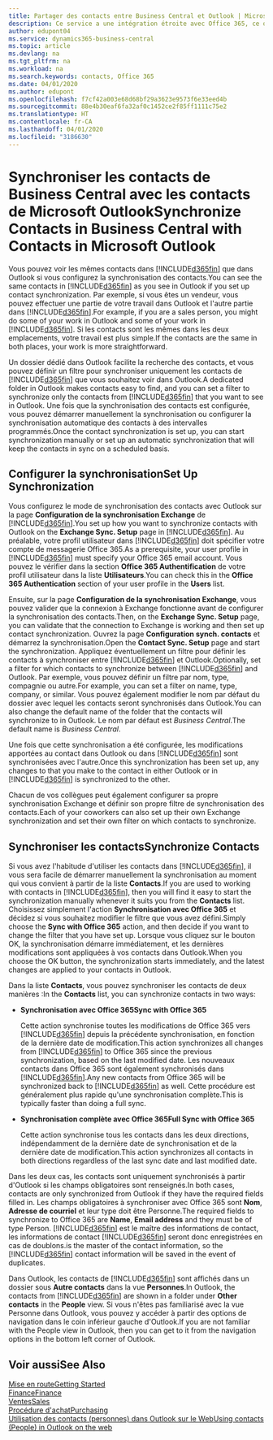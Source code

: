 ```yaml
---
title: Partager des contacts entre Business Central et Outlook | Microsoft Docs
description: Ce service a une intégration étroite avec Office 365, ce qui vous permet de partager des contacts entre Outlook et Business Central.
author: edupont04
ms.service: dynamics365-business-central
ms.topic: article
ms.devlang: na
ms.tgt_pltfrm: na
ms.workload: na
ms.search.keywords: contacts, Office 365
ms.date: 04/01/2020
ms.author: edupont
ms.openlocfilehash: f7cf42a003e68d68bf29a3623e9573f6e33eed4b
ms.sourcegitcommit: 88e4b30eaf6fa32af0c1452ce2f85ff1111c75e2
ms.translationtype: HT
ms.contentlocale: fr-CA
ms.lasthandoff: 04/01/2020
ms.locfileid: "3186630"
---
```

# <a name="synchronize-contacts-in-business-central-with-contacts-in-microsoft-outlook"></a><span data-ttu-id="4245d-103">Synchroniser les contacts de Business Central avec les contacts de Microsoft Outlook</span><span class="sxs-lookup"><span data-stu-id="4245d-103">Synchronize Contacts in Business Central with Contacts in Microsoft Outlook</span></span>
<span data-ttu-id="4245d-104">Vous pouvez voir les mêmes contacts dans [!INCLUDE[d365fin](includes/d365fin_md.md)] que dans Outlook si vous configurez la synchronisation des contacts.</span><span class="sxs-lookup"><span data-stu-id="4245d-104">You can see the same contacts in [!INCLUDE[d365fin](includes/d365fin_md.md)] as you see in Outlook if you set up contact synchronization.</span></span> <span data-ttu-id="4245d-105">Par exemple, si vous êtes un vendeur, vous pouvez effectuer une partie de votre travail dans Outlook et l'autre partie dans [!INCLUDE[d365fin](includes/d365fin_md.md)].</span><span class="sxs-lookup"><span data-stu-id="4245d-105">For example, if you are a sales person, you might do some of your work in Outlook and some of your work in [!INCLUDE[d365fin](includes/d365fin_md.md)].</span></span> <span data-ttu-id="4245d-106">Si les contacts sont les mêmes dans les deux emplacements, votre travail est plus simple.</span><span class="sxs-lookup"><span data-stu-id="4245d-106">If the contacts are the same in both places, your work is more straightforward.</span></span>  

<span data-ttu-id="4245d-107">Un dossier dédié dans Outlook facilite la recherche des contacts, et vous pouvez définir un filtre pour synchroniser uniquement les contacts de [!INCLUDE[d365fin](includes/d365fin_md.md)] que vous souhaitez voir dans Outlook.</span><span class="sxs-lookup"><span data-stu-id="4245d-107">A dedicated folder in Outlook makes contacts easy to find, and you can set a filter to synchronize only the contacts from [!INCLUDE[d365fin](includes/d365fin_md.md)] that you want to see in Outlook.</span></span> <span data-ttu-id="4245d-108">Une fois que la synchronisation des contacts est configurée, vous pouvez démarrer manuellement la synchronisation ou configurer la synchronisation automatique des contacts à des intervalles programmés.</span><span class="sxs-lookup"><span data-stu-id="4245d-108">Once the contact synchronization is set up, you can start synchronization manually or set up an automatic synchronization that will keep the contacts in sync on a scheduled basis.</span></span>  

## <a name="set-up-synchronization"></a><span data-ttu-id="4245d-109">Configurer la synchronisation</span><span class="sxs-lookup"><span data-stu-id="4245d-109">Set Up Synchronization</span></span>
<span data-ttu-id="4245d-110">Vous configurez le mode de synchronisation des contacts avec Outlook sur la page **Configuration de la synchronisation Exchange** de [!INCLUDE[d365fin](includes/d365fin_md.md)].</span><span class="sxs-lookup"><span data-stu-id="4245d-110">You set up how you want to synchronize contacts with Outlook on the **Exchange Sync. Setup** page in [!INCLUDE[d365fin](includes/d365fin_md.md)].</span></span> <span data-ttu-id="4245d-111">Au préalable, votre profil utilisateur dans [!INCLUDE[d365fin](includes/d365fin_md.md)] doit spécifier votre compte de messagerie Office 365.</span><span class="sxs-lookup"><span data-stu-id="4245d-111">As a prerequisite, your user profile in [!INCLUDE[d365fin](includes/d365fin_md.md)] must specify your Office 365 email account.</span></span> <span data-ttu-id="4245d-112">Vous pouvez le vérifier dans la section **Office 365 Authentification** de votre profil utilisateur dans la liste **Utilisateurs**.</span><span class="sxs-lookup"><span data-stu-id="4245d-112">You can check this in the **Office 365 Authentication** section of your user profile in the **Users** list.</span></span>  

<span data-ttu-id="4245d-113">Ensuite, sur la page **Configuration de la synchronisation Exchange**, vous pouvez valider que la connexion à Exchange fonctionne avant de configurer la synchronisation des contacts.</span><span class="sxs-lookup"><span data-stu-id="4245d-113">Then, on the **Exchange Sync. Setup** page, you can validate that the connection to Exchange is working and then set up contact synchronization.</span></span> <span data-ttu-id="4245d-114">Ouvrez la page **Configuration synch. contacts** et démarrez la synchronisation.</span><span class="sxs-lookup"><span data-stu-id="4245d-114">Open the **Contact Sync. Setup** page and start the synchronization.</span></span> <span data-ttu-id="4245d-115">Appliquez éventuellement un filtre pour définir les contacts à synchroniser entre [!INCLUDE[d365fin](includes/d365fin_md.md)] et Outlook.</span><span class="sxs-lookup"><span data-stu-id="4245d-115">Optionally, set a filter for which contacts to synchronize between [!INCLUDE[d365fin](includes/d365fin_md.md)] and Outlook.</span></span> <span data-ttu-id="4245d-116">Par exemple, vous pouvez définir un filtre par nom, type, compagnie ou autre.</span><span class="sxs-lookup"><span data-stu-id="4245d-116">For example, you can set a filter on name, type, company, or similar.</span></span> <span data-ttu-id="4245d-117">Vous pouvez également modifier le nom par défaut du dossier avec lequel les contacts seront synchronisés dans Outlook.</span><span class="sxs-lookup"><span data-stu-id="4245d-117">You can also change the default name of the folder that the contacts will synchronize to in Outlook.</span></span> <span data-ttu-id="4245d-118">Le nom par défaut est *Business Central*.</span><span class="sxs-lookup"><span data-stu-id="4245d-118">The default name is *Business Central*.</span></span>  

<span data-ttu-id="4245d-119">Une fois que cette synchronisation a été configurée, les modifications apportées au contact dans Outlook ou dans [!INCLUDE[d365fin](includes/d365fin_md.md)] sont synchronisées avec l'autre.</span><span class="sxs-lookup"><span data-stu-id="4245d-119">Once this synchronization has been set up, any changes to that you make to the contact in either Outlook or in [!INCLUDE[d365fin](includes/d365fin_md.md)] is synchronized to the other.</span></span>  

<span data-ttu-id="4245d-120">Chacun de vos collègues peut également configurer sa propre synchronisation Exchange et définir son propre filtre de synchronisation des contacts.</span><span class="sxs-lookup"><span data-stu-id="4245d-120">Each of your coworkers can also set up their own Exchange synchronization and set their own filter on which contacts to synchronize.</span></span>  

## <a name="synchronize-contacts"></a><span data-ttu-id="4245d-121">Synchroniser les contacts</span><span class="sxs-lookup"><span data-stu-id="4245d-121">Synchronize Contacts</span></span>
<span data-ttu-id="4245d-122">Si vous avez l'habitude d'utiliser les contacts dans [!INCLUDE[d365fin](includes/d365fin_md.md)], il vous sera facile de démarrer manuellement la synchronisation au moment qui vous convient à partir de la liste **Contacts**.</span><span class="sxs-lookup"><span data-stu-id="4245d-122">If you are used to working with contacts in [!INCLUDE[d365fin](includes/d365fin_md.md)], then you will find it easy to start the synchronization manually whenever it suits you from the **Contacts** list.</span></span> <span data-ttu-id="4245d-123">Choisissez simplement l'action **Synchronisation avec Office 365** et décidez si vous souhaitez modifier le filtre que vous avez défini.</span><span class="sxs-lookup"><span data-stu-id="4245d-123">Simply choose the **Sync with Office 365** action, and then decide if you want to change the filter that you have set up.</span></span> <span data-ttu-id="4245d-124">Lorsque vous cliquez sur le bouton OK, la synchronisation démarre immédiatement, et les dernières modifications sont appliquées à vos contacts dans Outlook.</span><span class="sxs-lookup"><span data-stu-id="4245d-124">When you choose the OK button, the synchronization starts immediately, and the latest changes are applied to your contacts in Outlook.</span></span>  

<span data-ttu-id="4245d-125">Dans la liste **Contacts**, vous pouvez synchroniser les contacts de deux manières :</span><span class="sxs-lookup"><span data-stu-id="4245d-125">In the **Contacts** list, you can synchronize contacts in two ways:</span></span>

* <span data-ttu-id="4245d-126">**Synchronisation avec Office 365**</span><span class="sxs-lookup"><span data-stu-id="4245d-126">**Sync with Office 365**</span></span>

  <span data-ttu-id="4245d-127">Cette action synchronise toutes les modifications de Office 365 vers [!INCLUDE[d365fin](includes/d365fin_md.md)] depuis la précédente synchronisation, en fonction de la dernière date de modification.</span><span class="sxs-lookup"><span data-stu-id="4245d-127">This action synchronizes all changes from [!INCLUDE[d365fin](includes/d365fin_md.md)] to Office 365 since the previous synchronization, based on the last modified date.</span></span> <span data-ttu-id="4245d-128">Les nouveaux contacts dans Office 365 sont également synchronisés dans [!INCLUDE[d365fin](includes/d365fin_md.md)].</span><span class="sxs-lookup"><span data-stu-id="4245d-128">Any new contacts from Office 365 will be synchronized back to [!INCLUDE[d365fin](includes/d365fin_md.md)] as well.</span></span> <span data-ttu-id="4245d-129">Cette procédure est généralement plus rapide qu'une synchronisation complète.</span><span class="sxs-lookup"><span data-stu-id="4245d-129">This is typically faster than doing a full sync.</span></span>  

* <span data-ttu-id="4245d-130">**Synchronisation complète avec Office 365**</span><span class="sxs-lookup"><span data-stu-id="4245d-130">**Full Sync with Office 365**</span></span>

  <span data-ttu-id="4245d-131">Cette action synchronise tous les contacts dans les deux directions, indépendamment de la dernière date de synchronisation et de la dernière date de modification.</span><span class="sxs-lookup"><span data-stu-id="4245d-131">This action synchronizes all contacts in both directions regardless of the last sync date and last modified date.</span></span>  

<span data-ttu-id="4245d-132">Dans les deux cas, les contacts sont uniquement synchronisés à partir d'Outlook si les champs obligatoires sont renseignés.</span><span class="sxs-lookup"><span data-stu-id="4245d-132">In both cases, contacts are only synchronized from Outlook if they have the required fields filled in.</span></span> <span data-ttu-id="4245d-133">Les champs obligatoires à synchroniser avec Office 365 sont **Nom**, **Adresse de courriel** et leur type doit être Personne.</span><span class="sxs-lookup"><span data-stu-id="4245d-133">The required fields to synchronize to Office 365 are **Name**, **Email address** and they must be of type Person.</span></span> [!INCLUDE[d365fin](includes/d365fin_md.md)] <span data-ttu-id="4245d-134">est le maître des informations de contact, les informations de contact [!INCLUDE[d365fin](includes/d365fin_md.md)] seront donc enregistrées en cas de doublons.</span><span class="sxs-lookup"><span data-stu-id="4245d-134">is the master of the contact information, so the [!INCLUDE[d365fin](includes/d365fin_md.md)] contact information will be saved in the event of duplicates.</span></span>  

<span data-ttu-id="4245d-135">Dans Outlook, les contacts de [!INCLUDE[d365fin](includes/d365fin_md.md)] sont affichés dans un dossier sous **Autre contacts** dans la vue **Personnes**.</span><span class="sxs-lookup"><span data-stu-id="4245d-135">In Outlook, the contacts from [!INCLUDE[d365fin](includes/d365fin_md.md)] are shown in a folder under **Other contacts** in the **People**  view.</span></span> <span data-ttu-id="4245d-136">Si vous n'êtes pas familiarisé avec la vue Personne dans Outlook, vous pouvez y accéder à partir des options de navigation dans le coin inférieur gauche d'Outlook.</span><span class="sxs-lookup"><span data-stu-id="4245d-136">If you are not familiar with the People view in Outlook, then you can get to it from the navigation options in the bottom left corner of Outlook.</span></span>  

## <a name="see-also"></a><span data-ttu-id="4245d-137">Voir aussi</span><span class="sxs-lookup"><span data-stu-id="4245d-137">See Also</span></span>
[<span data-ttu-id="4245d-138">Mise en route</span><span class="sxs-lookup"><span data-stu-id="4245d-138">Getting Started</span></span>](product-get-started.md)  
[<span data-ttu-id="4245d-139">Finance</span><span class="sxs-lookup"><span data-stu-id="4245d-139">Finance</span></span>](finance.md)  
[<span data-ttu-id="4245d-140">Ventes</span><span class="sxs-lookup"><span data-stu-id="4245d-140">Sales</span></span>](sales-manage-sales.md)  
[<span data-ttu-id="4245d-141">Procédure d'achat</span><span class="sxs-lookup"><span data-stu-id="4245d-141">Purchasing</span></span>](purchasing-manage-purchasing.md)  
[<span data-ttu-id="4245d-142">Utilisation des contacts (personnes) dans Outlook sur le Web</span><span class="sxs-lookup"><span data-stu-id="4245d-142">Using contacts (People) in Outlook on the web</span></span>](https://support.office.com/article/Using-contacts-People-in-Outlook-on-the-web-1e3438c7-26b2-420c-87de-3cea9d31b5cb?appver=OWB150)  
